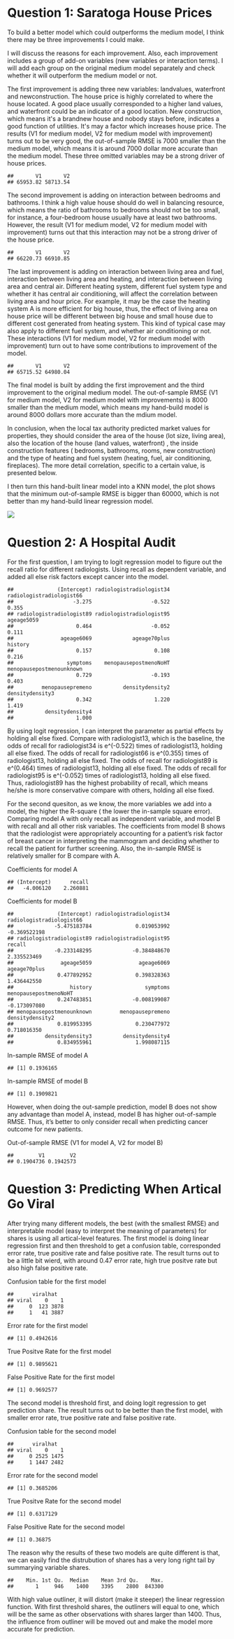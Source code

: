 Question 1: Saratoga House Prices
=================================

To build a better model which could outperforms the medium model, I
think there may be three improvements I could make.

I will discuss the reasons for each improvement. Also, each improvement
includes a group of add-on variables (new variables or interaction
terms). I will add each group on the original medium model separately
and check whether it will outperform the medium model or not.

The first improvement is adding three new variables: landvalues,
waterfront and newconstruction. The house price is highly correlated to
where the house located. A good place usually corresponded to a higher
land values, and waterfront could be an indicator of a good location.
New construction, which means it's a brandnew house and nobody stays
before, indicates a good function of utilities. It's may a factor which
increases house price. The results (V1 for medium model, V2 for medium
model with improvement) turns out to be very good, the out-of-sample
RMSE is 7000 smaller than the medium model, which means it is around
7000 dollar more accurate than the medium model. These three omitted
variables may be a strong driver of house prices.

    ##       V1       V2 
    ## 65953.82 58713.54

The second improvement is adding on interaction between bedrooms and
bathrooms. I think a high value house should do well in balancing
resource, which means the ratio of bathrooms to bedrooms should not be
too small, for instance, a four-bedroom house usually have at least two
bathrooms. However, the result (V1 for medium model, V2 for medium model
with improvement) turns out that this interaction may not be a strong
driver of the house price.

    ##       V1       V2 
    ## 66220.73 66910.85

The last improvement is adding on interaction between living area and
fuel, interaction between living area and heating, and interaction
between living area and central air. Different heating system, different
fuel system type and whether it has central air conditioning, will
affect the correlation between living area and hour price. For example,
it may be the case the heating system A is more efficient for big house,
thus, the effect of living area on house price will be different between
big house and small house due to different cost generated from heating
system. This kind of typical case may also apply to different fuel
system, and whether air conditioning or not. These interactions (V1 for
medium model, V2 for medium model with improvement) turn out to have
some contributions to improvement of the model.

    ##       V1       V2 
    ## 65715.52 64980.04

The final model is built by adding the first improvement and the third
improvement to the original medium model. The out-of-sample RMSE (V1 for
medium model, V2 for medium model with improvements) is 8000 smaller
than the medium model, which means my hand-build model is around 8000
dollars more accurate than the mdium model.

In conclusion, when the local tax authority predicted market values for
properties, they should consider the area of the house (lot size, living
area), also the location of the house (land values, waterfront) , the
inside construction features ( bedrooms, bathrooms, rooms, new
construction) and the type of heating and fuel system (heating, fuel,
air conditioning, fireplaces). The more detail correlation, specific to
a certain value, is presented below.

I then turn this hand-built linear model into a KNN model, the plot
shows that the minimum out-of-sample RMSE is bigger than
60000, which is not better than my hand-build linear regression model.

![](Exercise%202/unnamed-chunk-7-1.png)

Question 2: A Hospital Audit
============================

For the first question, I am trying to logit regression model to figure
out the recall ratio for different radiologists. Using recall as
dependent variable, and added all else risk factors except cancer into
the model.

    ##              (Intercept) radiologistradiologist34 radiologistradiologist66 
    ##                   -3.275                   -0.522                    0.355 
    ## radiologistradiologist89 radiologistradiologist95               ageage5059 
    ##                    0.464                   -0.052                    0.111 
    ##               ageage6069             ageage70plus                  history 
    ##                    0.157                    0.108                    0.216 
    ##                 symptoms    menopausepostmenoNoHT menopausepostmenounknown 
    ##                    0.729                   -0.193                    0.403 
    ##         menopausepremeno          densitydensity2          densitydensity3 
    ##                    0.342                    1.220                    1.419 
    ##          densitydensity4 
    ##                    1.000

By using logit regression, I can interpret the parameter as partial
effects by holding all else fixed. Compare with radiologist13, which is
the baseline, the odds of recall for radiologist34 is e^(-0.522) times
of radiologist13, holding all else fixed. The odds of recall for
radiologist66 is e^(0.355) times of radiologist13, holding all else
fixed. The odds of recall for radiologist89 is e^(0.464) times of
radiologist13, holding all else fixed. The odds of recall for
radiologist95 is e^(-0.052) times of radiologist13, holding all else
fixed. Thus, radiologist89 has the highest probability of recall, which
means he/she is more conservative compare with others, holding all else
fixed.

For the second quesiton, as we know, the more variables we add into a
model, the higher the R-square ( the lower the in-sample square error).
Comparing model A with only recall as independent variable, and model B
with recall and all other risk variables. The coefficients from model B
shows that the radiologist were appropriately accounting for a patient’s
risk factor of breast cancer in interpreting the mammogram and deciding
whether to recall the patient for further screening. Also, the in-sample
RMSE is relatively smaller for B compare with A.

Coefficients for model A

    ## (Intercept)      recall 
    ##   -4.006120    2.260881

Coefficients for model B

    ##              (Intercept) radiologistradiologist34 radiologistradiologist66 
    ##             -5.475183784              0.019053992             -0.369522198 
    ## radiologistradiologist89 radiologistradiologist95                   recall 
    ##             -0.233148295             -0.384848670              2.335523469 
    ##               ageage5059               ageage6069             ageage70plus 
    ##              0.477892952              0.398328363              1.436442550 
    ##                  history                 symptoms    menopausepostmenoNoHT 
    ##              0.247483851             -0.008199087             -0.173097080 
    ## menopausepostmenounknown         menopausepremeno          densitydensity2 
    ##              0.819953395              0.230477972              0.718016350 
    ##          densitydensity3          densitydensity4 
    ##              0.834955961              1.998087115

In-sample RMSE of model A

    ## [1] 0.1936165

In-sample RMSE of model B

    ## [1] 0.1909821

However, when doing the out-sample prediction, model B does not show any
advantage than model A, instead, model B has higher out-of-sample RMSE.
Thus, it’s better to only consider recall when predicting cancer outcome
for new patients.

Out-of-sample RMSE (V1 for model A, V2 for model B)

    ##        V1        V2 
    ## 0.1904736 0.1942573

Question 3: Predicting When Artical Go Viral
============================================

After trying many different models, the best (with the smallest RMSE)
and interpretable model (easy to interpret the meaning of parameters)
for shares is using all artical-level features. The first model is doing
linear regression first and then threshold to get a confusion table,
corresponded error rate, true positive rate and false positive rate. The
result turns out to be a little bit wierd, with around 0.47 error rate,
high true positve rate but also high false positive rate.

Confusion table for the first model

    ##      viralhat
    ## viral    0    1
    ##     0  123 3878
    ##     1   41 3887

Error rate for the first model

    ## [1] 0.4942616

True Positve Rate for the first model

    ## [1] 0.9895621

False Positive Rate for the first model

    ## [1] 0.9692577

The second model is threshold first, and doing logit regression to get
prediction share. The result turns out to be better than the first
model, with smaller error rate, true positive rate and false positive
rate.

Confusion table for the second model

    ##      viralhat
    ## viral    0    1
    ##     0 2525 1475
    ##     1 1447 2482

Error rate for the second model

    ## [1] 0.3685206

True Positve Rate for the second model

    ## [1] 0.6317129

False Positive Rate for the second model

    ## [1] 0.36875

The reason why the results of these two models are quite different is
that, we can easily find the distrubution of shares has a very long
right tail by summarying variable shares.

    ##    Min. 1st Qu.  Median    Mean 3rd Qu.    Max. 
    ##       1     946    1400    3395    2800  843300

With high value outliner, it will distort (make it steeper) the linear
regression function. With first threshold shares, the outliners will
equal to one, which will be the same as other observations with shares
larger than 1400. Thus, the influence from outliner will be moved out
and make the model more accurate for prediction.
